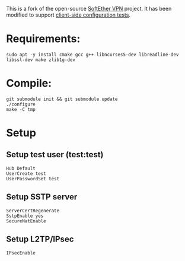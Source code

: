 This is a fork of the open-source [SoftEther VPN](https://github.com/SoftEtherVPN/SoftEtherVPN) project. It has been modified to support [client-side configuration tests](https://github.com/vpnclientsec/vpnclientsec).

# Requirements:
```
sudo apt -y install cmake gcc g++ libncurses5-dev libreadline-dev libssl-dev make zlib1g-dev
```

# Compile:
```
git submodule init && git submodule update
./configure
make -C tmp
```

# Setup 
## Setup test user (test:test)
```
Hub Default
UserCreate test
UserPasswordSet test
```

## Setup SSTP server
```
ServerCertRegenerate
SstpEnable yes
SecureNatEnable
```

## Setup L2TP/IPsec
```
IPsecEnable
```